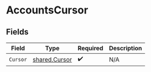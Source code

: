 # AccountsCursor


## Fields

| Field                                                 | Type                                                  | Required                                              | Description                                           |
| ----------------------------------------------------- | ----------------------------------------------------- | ----------------------------------------------------- | ----------------------------------------------------- |
| `Cursor`                                              | [shared.Cursor](../../../pkg/models/shared/cursor.md) | :heavy_check_mark:                                    | N/A                                                   |